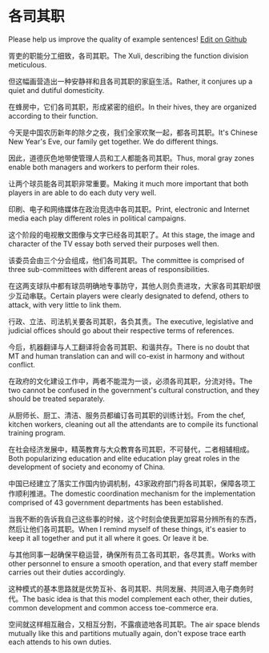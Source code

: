 # 各司其职

Please help us improve the quality of example sentences! [Edit on Github](https://github.com/jiyushe/jiyu-example-sentence-source/blob/main/chinese/gesiqizhi.md)

<p><span class="chinese">胥吏的职能分工细致，各司其职。</span><span class="english">The Xuli, describing the function division meticulous.</span></p>

<p><span class="chinese">但这幅画营造出一种安静祥和且各司其职的家庭生活。</span><span class="english">Rather, it conjures up a quiet and dutiful domesticity.</span></p>

<p><span class="chinese">在蜂房中，它们各司其职，形成紧密的组织。</span><span class="english">In their hives, they are organized according to their function.</span></p>

<p><span class="chinese">今天是中国农历新年的除夕之夜，我们全家欢聚一起，都各司其职。</span><span class="english">It's Chinese New Year's Eve, our family get together. We do different things.</span></p>

<p><span class="chinese">因此，道德灰色地带使管理人员和工人都能各司其职。</span><span class="english">Thus, moral gray zones enable both managers and workers to perform their roles.</span></p>

<p><span class="chinese">让两个球员能各司其职非常重要。</span><span class="english">Making it much more important that both players in are able to do each duty very well.</span></p>

<p><span class="chinese">印刷、电子和网络媒体在政治竞选中各司其职。</span><span class="english">Print, electronic and Internet media each play different roles in political campaigns.</span></p>

<p><span class="chinese">这个阶段的电视散文图像与文字已经各司其职了。</span><span class="english">At this stage, the image and character of the TV essay both served their purposes well then.</span></p>

<p><span class="chinese">该委员会由三个分会组成，他们各司其职。</span><span class="english">The committee is comprised of three sub-committees with different areas of responsibilities.</span></p>

<p><span class="chinese">在这两支球队中都有球员明确地专事防守，其他人则负责进攻，大家各司其职却很少互动串联。</span><span class="english">Certain players were clearly designated to defend, others to attack, with very little to link them.</span></p>

<p><span class="chinese">行政、立法、司法机关要各司其职，各负其责。</span><span class="english">The executive, legislative and judicial offices should go about their respective terms of references.</span></p>

<p><span class="chinese">今后，机器翻译与人工翻译将会各司其职、和谐共存。</span><span class="english">There is no doubt that MT and human translation can and will co-exist in harmony and without conflict.</span></p>

<p><span class="chinese">在政府的文化建设工作中，两者不能混为一谈，必须各司其职，分流对待。</span><span class="english">The two cannot be confused in the government's cultural construction, and they should be treated separately.</span></p>

<p><span class="chinese">从厨师长、厨工、清洁、服务员都编订各司其职的训练计划。</span><span class="english">From the chef, kitchen workers, cleaning out all the attendants are to compile its functional training program.</span></p>

<p><span class="chinese">在社会经济发展中，精英教育与大众教育各司其职，不可替代，二者相辅相成。</span><span class="english">Both popularizing education and elite education play great roles in the development of society and economy of China.</span></p>

<p><span class="chinese">中国已经建立了落实工作国内协调机制，43家政府部门将各司其职，保障各项工作顺利推进。</span><span class="english">The domestic coordination mechanism for the implementation comprised of 43 government departments has been established.</span></p>

<p><span class="chinese">当我不断的告诉我自己这些事的时候，这个时刻会使我更加容易分辨所有的东西，然后让他们各司其职。</span><span class="english">When I remind myself of these things, it's easier to keep it all together and put it all where it goes. Or leave it be.</span></p>

<p><span class="chinese">与其他同事一起确保平稳运营，确保所有员工各司其职，各尽其责。</span><span class="english">Works with other personnel to ensure a smooth operation, and that every staff member carries out their duties accordingly.</span></p>

<p><span class="chinese">这种模式的基本思路就是优势互补、各司其职、共同发展、共同进入电子商务时代。</span><span class="english">The basic idea is that this model complement each other, their duties, common development and common access toe-commerce era.</span></p>

<p><span class="chinese">空间就这样相互融合，又相互分割，不露痕迹地各司其职。</span><span class="english">The air space blends mutually like this and partitions mutually again, don't expose trace earth each attends to his own duties.</span></p>

